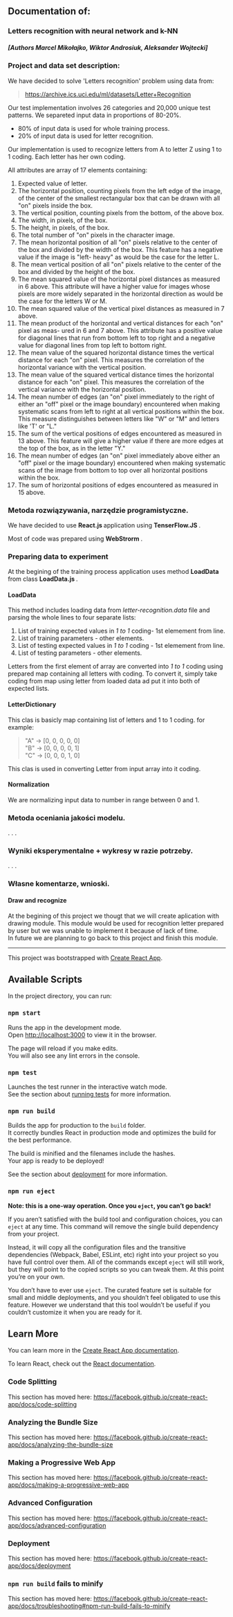 ## Documentation of:
### Letters recognition with neural network and k-NN
##### [Authors Marcel Mikołajko, Wiktor Androsiuk, Aleksander Wojtecki]

### Project and data set description: 

We have decided to solve 'Letters recognition' problem using data from:
<br>
> https://archive.ics.uci.edu/ml/datasets/Letter+Recognition

Our test implementation involves 26 categories and 20,000 unique test patterns.
We separeted input data in proportions of 80-20%. 
<br>
* 80% of input data is used for whole training process. 
* 20% of input data is used for letter recognition.

Our implementation is used to recognize letters from A to letter Z using 1 to 1 coding.
Each letter has her own coding. 
<br> 

All attributes are array of 17 elements containing:
1. Expected value of letter.
2. The horizontal position, counting pixels from the left edge of the image, of the center of the smallest rectangular box that can be drawn with all "on" pixels inside the box. 
3. The vertical position, counting pixels from the bottom, of the above box.
4. The width, in pixels, of the box.
5. The height, in pixels, of the box. 
6. The total number of "on" pixels in the character image. 
7. The mean horizontal position of all "on" pixels relative to the center of the box and divided by the width of the box. This feature has a negative value if the image is "left- heavy" as would be the case for the letter L. 
8. The mean vertical position of all "on" pixels relative to the center of the box and divided by the height of the box. 
9. The mean squared value of the horizontal pixel distances as measured in 6 above. This attribute will have a higher value for images whose pixels are more widely separated in the horizontal direction as would be the case for the letters W or M. 
10. The mean squared value of the vertical pixel distances as measured in 7 above. 
11. The mean product of the horizontal and vertical distances for each "on" pixel as meas- ured in 6 and 7 above. This attribute has a positive value for diagonal lines that run from bottom left to top right and a negative value for diagonal lines from top left to bottom right. 
12. The mean value of the squared horizontal distance times the vertical distance for each "on" pixel. This measures the correlation of the horizontal variance with the vertical position. 
13. The mean value of the squared vertical distance times the horizontal distance for each "on" pixel. This measures the correlation of the vertical variance with the horizontal position. 
14. The mean number of edges (an "on" pixel immediately to the right of either an "off" pixel or the image boundary) encountered when making systematic scans from left to right at all vertical positions within the box. This measure distinguishes between letters like "W" or "M" and letters like 'T' or "L." 
15. The sum of the vertical positions of edges encountered as measured in 13 above. This feature will give a higher value if there are more edges at the top of the box, as in the letter "Y."
16. The mean number of edges (an "on" pixel immediately above either an "off" pixel or the image boundary) encountered when making systematic scans of the image from bottom to top over all horizontal positions within the box. 
17. The sum of horizontal positions of edges encountered as measured in 15 above.
 
### Metoda rozwiązywania, narzędzie programistyczne. 
We have decided to use <B> React.js </B> application using <B> TenserFlow.JS </B>.

Most of code was prepared using <B> WebStrorm </B>.
 
###	Preparing data to experiment
At the begining of the training process application uses method <B> LoadData </B> from class <B> LoadData.js </B>.

  #### LoadData
This method includes loading data from <i> letter-recognition.data </i> file and parsing the whole lines to four separate lists:
1. List of training expected values in <i> 1 to 1 </i> coding- 1st elemement from line.
2. List of training parameters - other elements.
3. List of testing expected values in <i> 1 to 1 </i> coding - 1st elemement from line.
4. List of testing parameters - other elements.

Letters from the first element of array are converted into <i> 1 to 1 </i> coding using prepared map containing all letters with coding.
To convert it, simply take coding from map using letter from loaded data ad put it into both of expected lists.

  #### LetterDictionary
This clas is basicly map containing list of letters and 1 to 1 coding. for example:
>	"A" -> [0, 0, 0, 0, 0] <br>
> "B" -> [0, 0, 0, 0, 1] <br>
>	"C" -> [0, 0, 0, 1, 0] <br>

This clas is used in converting Letter from input array into it coding.

  #### Normalization
We are normalizing input data to number in range between 0 and 1.



###	Metoda oceniania jakości modelu. 
.
.
.
###	Wyniki eksperymentalne + wykresy w razie potrzeby.
.
.
.

###	Własne komentarze, wnioski. 

  #### Draw and recognize
At the begining of this project we thougt that we will create aplication with drawing module.
This module would be used for recognition letter prepared by user but we was unable to implement it because of lack of time.
<br>
In future we are planning to go back to this project and finish this module.

 <hr>
 
 
 
 
 
 
 
 
 
 
 
 
 
 
 
 
 
 
 
 
 
 
 
 
 
 

This project was bootstrapped with [Create React App](https://github.com/facebook/create-react-app).

## Available Scripts

In the project directory, you can run:

### `npm start`

Runs the app in the development mode.<br>
Open [http://localhost:3000](http://localhost:3000) to view it in the browser.

The page will reload if you make edits.<br>
You will also see any lint errors in the console.

### `npm test`

Launches the test runner in the interactive watch mode.<br>
See the section about [running tests](https://facebook.github.io/create-react-app/docs/running-tests) for more information.

### `npm run build`

Builds the app for production to the `build` folder.<br>
It correctly bundles React in production mode and optimizes the build for the best performance.

The build is minified and the filenames include the hashes.<br>
Your app is ready to be deployed!

See the section about [deployment](https://facebook.github.io/create-react-app/docs/deployment) for more information.

### `npm run eject`

**Note: this is a one-way operation. Once you `eject`, you can’t go back!**

If you aren’t satisfied with the build tool and configuration choices, you can `eject` at any time. This command will remove the single build dependency from your project.

Instead, it will copy all the configuration files and the transitive dependencies (Webpack, Babel, ESLint, etc) right into your project so you have full control over them. All of the commands except `eject` will still work, but they will point to the copied scripts so you can tweak them. At this point you’re on your own.

You don’t have to ever use `eject`. The curated feature set is suitable for small and middle deployments, and you shouldn’t feel obligated to use this feature. However we understand that this tool wouldn’t be useful if you couldn’t customize it when you are ready for it.


## Learn More

You can learn more in the [Create React App documentation](https://facebook.github.io/create-react-app/docs/getting-started).

To learn React, check out the [React documentation](https://reactjs.org/).

### Code Splitting

This section has moved here: https://facebook.github.io/create-react-app/docs/code-splitting

### Analyzing the Bundle Size

This section has moved here: https://facebook.github.io/create-react-app/docs/analyzing-the-bundle-size

### Making a Progressive Web App

This section has moved here: https://facebook.github.io/create-react-app/docs/making-a-progressive-web-app

### Advanced Configuration

This section has moved here: https://facebook.github.io/create-react-app/docs/advanced-configuration

### Deployment

This section has moved here: https://facebook.github.io/create-react-app/docs/deployment

### `npm run build` fails to minify

This section has moved here: https://facebook.github.io/create-react-app/docs/troubleshooting#npm-run-build-fails-to-minify
